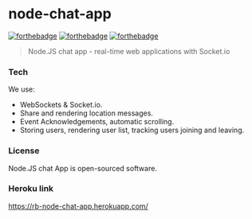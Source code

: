 # node-chat-app

[![forthebadge](https://forthebadge.com/images/badges/made-with-javascript.svg)](https://forthebadge.com)
[![forthebadge](https://forthebadge.com/images/badges/uses-html.svg)](https://forthebadge.com)
[![forthebadge](https://forthebadge.com/images/badges/uses-css.svg)](https://forthebadge.com)

> Node.JS chat app - real-time web applications with Socket.io

### Tech

We use:

* WebSockets & Socket.io.
* Share and rendering location messages.
* Event Acknowledgements, automatic scrolling.
* Storing users, rendering user list, tracking users joining and leaving.


### License
Node.JS chat App is open-sourced software.


### Heroku link
https://rb-node-chat-app.herokuapp.com/


